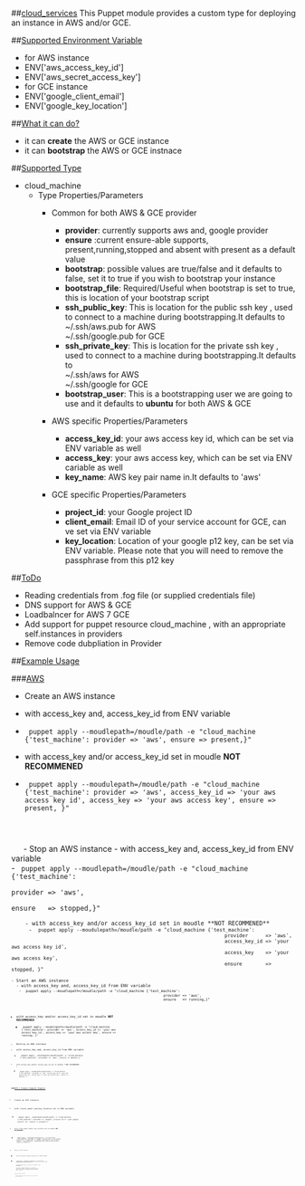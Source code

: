 ##<u>cloud_services</u>
This Puppet module provides a custom type for deploying an instance in AWS and/or GCE.  

##<u>Supported Environment Variable</u>
- for AWS instance
 - ENV['aws_access_key_id']
 - ENV['aws_secret_access_key']
- for GCE instance
 - ENV['google_client_email']
 - ENV['google_key_location']

##<u>What it can do?</u>
- it can **create** the AWS or GCE instance
- it can **bootstrap** the AWS or GCE instnace

##<u>Supported Type</u>  
- cloud_machine  
  - Type Properties/Parameters  
    - Common for both AWS & GCE provider  
      - **provider**: currently supports aws and, google provider  
      - **ensure**   :current ensure-able supports, present,running,stopped and absent with present as a default value  
      - **bootstrap**: possible values are true/false and it defaults to false, set it to true if you wish to bootstrap your instance  
      - **bootstrap_file**: Required/Useful when bootstrap is set to true, this is location of your bootstrap script  
      - **ssh_public_key**: This is location for the public ssh key , used to connect to a machine during bootstrapping.It defaults to  
         ~/.ssh/aws.pub for AWS  
         ~/.ssh/google.pub  for GCE  
      - **ssh_private_key**: This is location for the private ssh key , used to connect to a machine during bootstrapping.It defaults to  
          ~/.ssh/aws for AWS  
          ~/.ssh/google  for GCE  
      - **bootstrap_user**: This is a bootstrapping user we are going to use and it defaults to **ubuntu** for both AWS & GCE
    - AWS specific Properties/Parameters
      - **access_key_id**: your aws access key id, which can be set via ENV variable as well  
      - **access_key**: your aws access key, which can be set via ENV cariable as well
      - **key_name**: AWS key pair name in.It defaults to 'aws'  
      
    - GCE specific Properties/Parameters
      - **project_id**: your Google project ID 
      - **client_email**: Email ID of your service account for GCE, can ve set via ENV variable
      - **key_location**: Location of your google p12 key, can be set via ENV variable.  Please note that you will need to remove the passphrase from this p12 key


##<u>ToDo</u>
- Reading credentials from .fog file (or supplied credentials file)
- DNS support for AWS & GCE
- Loadbalncer for AWS 7 GCE
- Add support for puppet resource cloud_machine , with an appropriate self.instances in providers
- Remove code dubpliation in Provider 

##<u>Example Usage</u>

###<u>AWS</u>
- Create an AWS instance
 - with access_key and, access_key_id from ENV variable  
  - <code> puppet apply --moudlepath=/moudle/path -e "cloud_machine {'test_machine':
                                                                    provider => 'aws',
                                                                    ensure   => present,}"
    </code>

 - with access_key and/or access_key_id set in moudle **NOT RECOMMENED**
  - <code> puppet apply --moudulepath=/moudle/path -e "cloud_machine {'test_machine':
                                                                      provider      => 'aws',
                                                                      access_key_id => 'your aws access key id',
                                                                      access_key    => 'your aws access key',
                                                                      ensure        => present, }"
   </code>
- Stop an AWS instance
    - with access_key and, access_key_id from ENV variable <br/>
     - <code> puppet apply --moudlepath=/moudle/path -e "cloud_machine {'test_machine':
                                                                        provider => 'aws',
                                                                        ensure   => stopped,}"
       <code/>
    - with access_key and/or access_key_id set in moudle **NOT RECOMMENED**
     - <code> puppet apply --moudulepath=/moudle/path -e "cloud_machine {'test_machine':
                                                                         provider      => 'aws',
                                                                         access_key_id => 'your aws access key id',
                                                                         access_key    => 'your aws access key',
                                                                         ensure        => stopped, }"
       <code/>
- Start an AWS instance
  - with access_key and, access_key_id from ENV variable
   - <code> puppet apply --moudlepath=/moudle/path -e "cloud_machine {'test_machine':
                                                                        provider => 'aws',
                                                                        ensure   => running,}"
     <code/>

  - with access_key and/or access_key_id set in moudle **NOT RECOMMENED**  
    - <code> puppet apply --moudulepath=/moudle/path -e "cloud_machine {'test_machine':
                                                                         provider      => 'aws',
                                                                         access_key_id => 'your aws access key id',
                                                                         access_key    => 'your aws access key',
                                                                         ensure        => running, }"
      <code/>
- Destroy an AWS instance
 - with access_key and, access_key_id from ENV variable  
   - <code> puppet apply --moudlepath=/moudle/path -e "cloud_machine {'test_machine':
                                                                       provider => 'aws',
                                                                       ensure   => absent,}"
     <code/>
 - with access_key and/or access_key_id set in moudle **NOT RECOMMENED *
   - <code> puppet apply --moudulepath=/moudle/path -e "cloud_machine {'test_machine':
                                                                       provider      => 'aws',
                                                                       access_key_id => 'your aws access key id',
                                                                       access_key    => 'your aws access key',
                                                                       ensure        => abesent, }"
     <code/>

###<u>GCE ( Google Compute Engine)</u>

- Create an GCE instance
 - with cleint_email and,key_location set in ENV variable
   - <code> puppet apply --moudlepath=/moudle/path -e "cloud_machine {'test_machine':
                                                                        provider   => 'google',
                                                                        project_id => 'your google project id',
                                                                        ensure     => present,}"
     <code/>

  - with client_email and/or key_location set in moudle **NOT RECOMMANDED**  
    - <code> puppet apply --moudlepath=/moudle/path -e "cloud_machine {'test_machine':
                                                                        provider     => 'google',
                                                                        project_id   => 'your google project id',
                                                                        client_email => 'google client email from service account',
                                                                        key_location => 'google p12 key from service account',
                                                                        ensure       => present,}"

       <code/>

- Destroy an GCE instance
  - with cleint_email and,key_location set in ENV variable <br/>
   - <code> puppet apply --moudlepath=/moudle/path -e "cloud_machine {'test_machine':
                                                                        provider   => 'google',
                                                                        project_id => 'your google project id',
                                                                        ensure     => absent,}"
      <code/>

   - with client_email and/or key_location set in moudle ** NOT RECOMMANDED ** <br/>
    - <code> puppet apply --moudlepath=/moudle/path -e "cloud_machine {'test_machine':
                                                                        provider     => 'google',
                                                                        project_id   => 'your google project id',
                                                                        client_email => 'google client email from service account',
                                                                        key_location => 'google p12 key from service account',
                                                                        ensure       => absent,}"
      <code/>

- Stopping & Starting GCE instance
  - Currently stopping and, starting operations are synonym to absent & present operations
